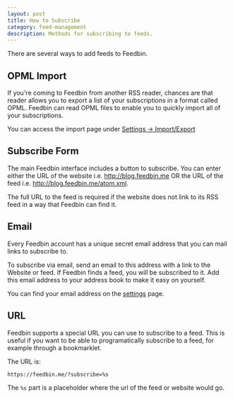 ```yaml
---
layout: post
title: How to Subscribe
category: feed-management
description: Methods for subscribing to feeds.
---
```


There are several ways to add feeds to Feedbin.

OPML Import
-----------

If you're coming to Feedbin from another RSS reader, chances are that reader allows you to export a list of your subscriptions in a format called OPML. Feedbin can read OPML files to enable you to quickly import all of your subscriptions.

You can access the import page under [Settings -> Import/Export](https://feedbin.me/settings/import_export)

Subscribe Form
--------------

The main Feedbin interface includes a button to subscribe. You can enter either the URL of the website i.e. http://blog.feedbin.me OR the URL of the feed i.e. http://blog.feedbin.me/atom.xml.

The full URL to the feed is required if the website does not link to its RSS feed in a way that Feedbin can find it.

Email
-----

Every Feedbin account has a unique secret email address that you can mail links to subscribe to.

To subscribe via email, send an email to this address with a link to the Website or feed. If Feedbin finds a feed, you will be subscribed to it. Add this email address to your address book to make it easy on yourself.

You can find your email address on the [settings](https://feedbin.me/settings) page.

URL
---

Feedbin supports a special URL you can use to subscribe to a feed. This is useful if you want to be able to programatically subscribe to a feed, for example through a bookmarklet.

The URL is:

`https://feedbin.me/?subscribe=%s`

The `%s` part is a placeholder where the url of the feed or website would go.